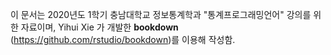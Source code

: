 이 문서는 2020년도 1학기 충남대학교 정보통계학과 "통계프로그래밍언어" 강의를 위한 자료이며, Yihui Xie 가 개발한 **bookdown** 
(https://github.com/rstudio/bookdown)를 이용해 작성함. 

